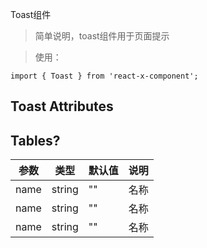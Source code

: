 Toast组件

> 简单说明，toast组件用于页面提示

> 使用：

```
import { Toast } from 'react-x-component';
```

## Toast Attributes

## Tables?
| 参数 | 类型 | 默认值 | 说明 |
| ----- | ----- | ------|----|
| name | string | "" | 名称 |
| name | string | "" | 名称 |
| name | string | "" | 名称 |
